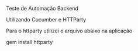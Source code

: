 Teste de Automação Backend 

Utilizando Cucumber e HTTParty 

Para o httparty utilizei o arquivo abaixo na aplicação

gem install httparty
